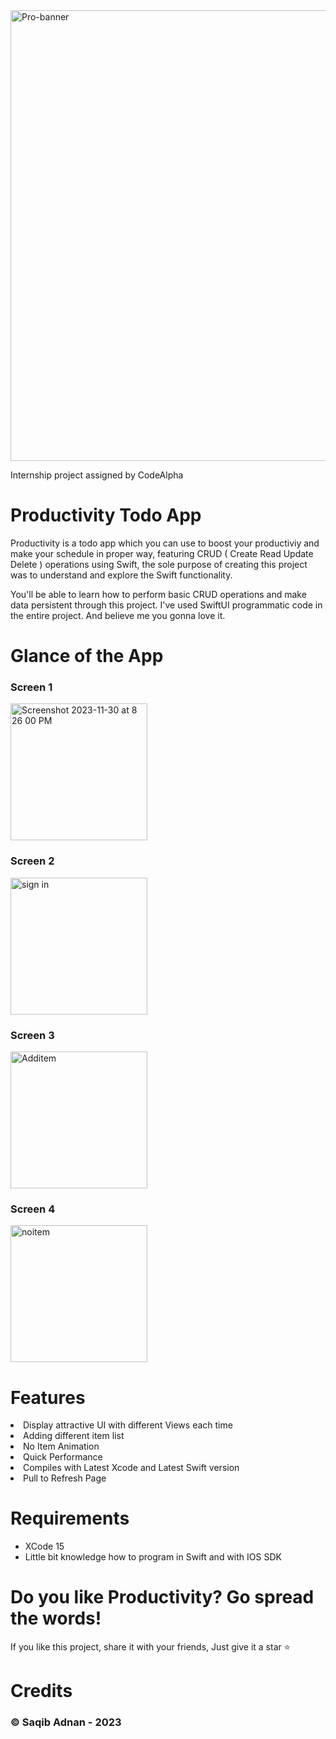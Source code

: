 <img width="721" alt="Pro-banner" src="https://github.com/Saqibadnan0011/CryptoWallet/assets/79377722/eebc5ef8-b18d-480d-a6eb-f940a34e785f">
<p>Internship project assigned by CodeAlpha</p>
<h1>Productivity Todo App</h1>

<p>Productivity is a todo app which you can use to boost your productiviy and make your schedule in proper way, featuring CRUD ( Create Read Update Delete ) operations using Swift, the sole purpose of creating this project was to understand and explore the Swift functionality.</p>
<p>You'll be able to learn how to perform basic CRUD operations and make data persistent through this project. I've used SwiftUI programmatic code in the entire project. And believe me you gonna love it.</p>

<h1>Glance of the App</h1>

<h3>Screen 1</h3>
<img width="219" alt="Screenshot 2023-11-30 at 8 26 00 PM" src="https://github.com/Saqibadnan0011/CryptoWallet/assets/79377722/c7346c7e-aee4-40f8-94b1-9e0844dfb5bc">

<h3>Screen 2</h3>
<img width="219" alt="sign in" src="https://github.com/Saqibadnan0011/CryptoWallet/assets/79377722/84fb7cff-f296-4712-a3b0-84c638cf8819">

<h3>Screen 3</h3>
<img width="219" alt="Additem" src="https://github.com/Saqibadnan0011/CryptoWallet/assets/79377722/e7ccf5bb-6bf1-4035-850c-f1b76a46acf2">

<h3>Screen 4</h3>
<img width="219" alt="noitem" src="https://github.com/Saqibadnan0011/CryptoWallet/assets/79377722/c5c22b19-b520-4803-b4d2-31a7da22f8ac">

<h1>Features</h1>
</ul>
  <li>Display attractive UI with different Views each time</li>
  <li>Adding different item list</li>
  <li>No Item Animation</li>
  <li>Quick Performance</li>
  <li>Compiles with Latest Xcode and Latest Swift version</li>
  <li>Pull to Refresh Page</li>
</ul>

<h1>Requirements</h1>
<ul>
  <li>XCode 15</li>
  <li>Little bit knowledge how to program in Swift and with IOS SDK</li>
</ul>

<h1>Do you like Productivity? Go spread the words!</h1>
<p>If you like this project, share it with your friends, Just give it a star ⭐️</p>

<h1>Credits</h1>
<h3>© Saqib Adnan - 2023</h3>








